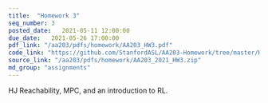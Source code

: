 ```yaml
---
title:  "Homework 3"
seq_number: 3
posted_date:   2021-05-11 12:00:00
due_date:   2021-05-26 17:00:00
pdf_link: "/aa203/pdfs/homework/AA203_HW3.pdf"
code_link: "https://github.com/StanfordASL/AA203-Homework/tree/master/HW3"
source_link: "/aa203/pdfs/homework/AA203_2021_HW3.zip"
md_group: "assignments"
---
```


HJ Reachability, MPC, and an introduction to RL.
